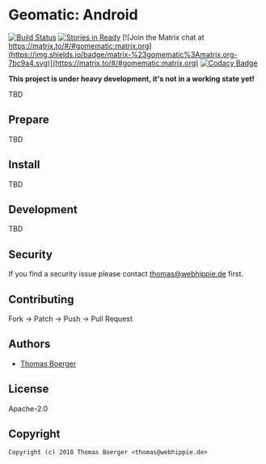 # Geomatic: Android

[![Build Status](http://github.dronehippie.de/api/badges/gomematic/gomematic-android/status.svg)](http://github.dronehippie.de/gomematic/gomematic-android)
[![Stories in Ready](https://badge.waffle.io/gomematic/gomematic-api.svg?label=ready&title=Ready)](http://waffle.io/gomematic/gomematic-api)
[![Join the Matrix chat at https://matrix.to/#/#gomematic:matrix.org](https://img.shields.io/badge/matrix-%23gomematic%3Amatrix.org-7bc9a4.svg)](https://matrix.to/#/#gomematic:matrix.org)
[![Codacy Badge](https://api.codacy.com/project/badge/Grade/c067f0c3f42442ebb13daba4c53b5f7d)](https://www.codacy.com/app/gomematic/gomematic-android?utm_source=github.com&amp;utm_medium=referral&amp;utm_content=gomematic/gomematic-android&amp;utm_campaign=Badge_Grade)


**This project is under heavy development, it's not in a working state yet!**

TBD


## Prepare

TBD


## Install

TBD


## Development

TBD


## Security

If you find a security issue please contact thomas@webhippie.de first.


## Contributing

Fork -> Patch -> Push -> Pull Request


## Authors

* [Thomas Boerger](https://github.com/tboerger)


## License

Apache-2.0


## Copyright

```
Copyright (c) 2018 Thomas Boerger <thomas@webhippie.de>
```
